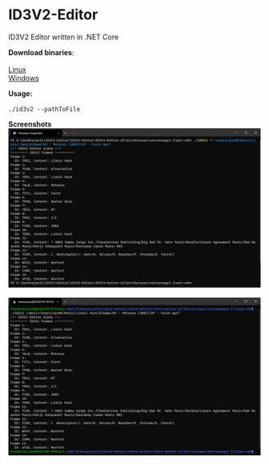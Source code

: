 # ID3V2-Editor
ID3V2 Editor written in .NET Core

**Download binaries**:<br/></br>
[Linux](https://www.dropbox.com/s/vsr53ju5b4byfn9/id3v2-linux.zip?dl=0)<br/>
[Windows](https://www.dropbox.com/s/rj8kudytis2nida/id3v2-win64.zip?dl=0)

**Usage:**<br/>
```
./id3v2 --pathToFile
```

**Screenshots**<br/>
![windows](/img/windows.png)<br/></br>
![linux](/img/linux.png)
